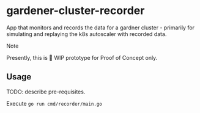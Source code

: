 # gardener-cluster-recorder

App that monitors and records the data for a gardner cluster - primarily for simulating and replaying the k8s autoscaler
with
recorded data.

> [!NOTE]
> Presently, this is 🚧 WIP prototype for Proof of Concept only.

## Usage

TODO: describe pre-requisites.

Execute `go run cmd/recorder/main.go`
















